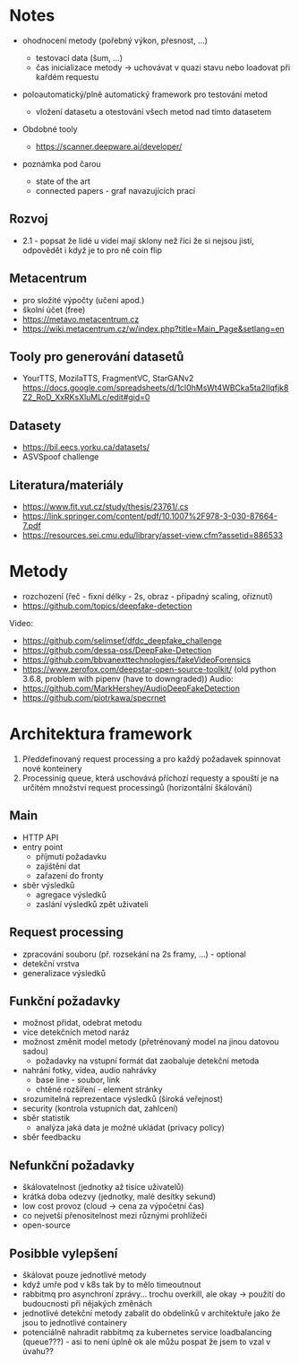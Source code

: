 # Notes
- ohodnocení metody (pořebný výkon, přesnost, ...)
    - testovací data (šum, ...)
    - čas inicializace metody -> uchovávat v quazi stavu nebo loadovat při kařdém requestu       
- poloautomatický/plně automatický framework pro testování metod
    - vložení datasetu a otestování všech metod nad tímto datasetem

- Obdobné tooly
    - https://scanner.deepware.ai/developer/

- poznámka pod čarou
    - state of the art
    - connected papers - graf navazujících prací

## Rozvoj
- 2.1 - popsat že lidé u videí mají sklony než říci že si nejsou jistí, odpovědět i když je to pro ně coin flip

## Metacentrum
- pro složité výpočty (učení apod.)
- školní účet (free)
- https://metavo.metacentrum.cz
- https://wiki.metacentrum.cz/w/index.php?title=Main_Page&setlang=en

## Tooly pro generování datasetů
- YourTTS, MozilaTTS, FragmentVC, StarGANv2
https://docs.google.com/spreadsheets/d/1cl0hMsWt4WBCka5ta2Ilqfjk8Z2_RoD_XxRKsXluMLc/edit#gid=0

## Datasety
- https://bil.eecs.yorku.ca/datasets/
- ASVSpoof challenge

## Literatura/materiály
- https://www.fit.vut.cz/study/thesis/23761/.cs
- https://link.springer.com/content/pdf/10.1007%2F978-3-030-87664-7.pdf
- https://resources.sei.cmu.edu/library/asset-view.cfm?assetid=886533

# Metody
- rozchození (řeč - fixní délky - 2s, obraz - případný scaling, oříznutí)
- https://github.com/topics/deepfake-detection

Video:
- https://github.com/selimsef/dfdc_deepfake_challenge
- https://github.com/dessa-oss/DeepFake-Detection
- https://github.com/bbvanexttechnologies/fakeVideoForensics
- https://www.zerofox.com/deepstar-open-source-toolkit/ (old python 3.6.8, problem with pipenv (have to downgraded))
Audio:
- https://github.com/MarkHershey/AudioDeepFakeDetection
- https://github.com/piotrkawa/specrnet


# Architektura framework
1. Předdefinovaný request processing a pro každý požadavek spinnovat nové konteinery
2. Processinig queue, která uschovává příchozí requesty a spouští je na určitém množství request processingů (horizontální škálování)

## Main
- HTTP API
- entry point
    - příjmutí požadavku
    - zajištění dat
    - zařazení do fronty
- sběr výsledků
    - agregace výsledků
    - zaslání výsledků zpět uživateli

## Request processing    
- zpracování souboru (př. rozsekání na 2s framy, ...) - optional
- detekční vrstva
- generalizace výsledků

## Funkční požadavky
- možnost přidat, odebrat metodu
- více detekčních metod naráz
- možnost změnit model metody (přetrénovaný model na jinou datovou sadou)
    - požadavky na vstupní formát dat zaobaluje detekční metoda
- nahrání fotky, videa, audio nahrávky 
    - base line - soubor, link
    - chtěné rozšíření - element stránky
- srozumitelná reprezentace výsledků (široká veřejnost)
- security (kontrola vstupních dat, zahlcení)
- sběr statistik
    - analýza jaká data je možné ukládat (privacy policy)
- sběr feedbacku

## Nefunkční požadavky
- škálovatelnost (jednotky až tisíce uživatelů)
- krátká doba odezvy (jednotky, malé desítky sekund)
- low cost provoz (cloud -> cena za výpočetní čas)
- co nejvetší přenositelnost mezi různými prohlížeči
- open-source

## Posibble vylepšení
- škálovat pouze jednotlivé metody
- když umře pod v k8s tak by to mělo timeoutnout
- rabbitmq pro asynchroní zprávy... trochu overkill, ale okay -> použití do budoucnosti při nějakých změnách
- jednotlivé detekční metody zabalit do obdelínků v architektuře jako že jsou to jednotlivé containery
- potenciálně nahradit rabbitmq za kubernetes service loadbalancing (queue???) - asi to není úplně ok ale můžu pospat že jsem to vzal v úvahu??